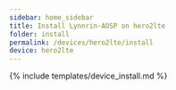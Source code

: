 ```yaml
---
sidebar: home_sidebar
title: Install Lynnrin-AOSP on hero2lte
folder: install
permalink: /devices/hero2lte/install
device: hero2lte
---
```

{% include templates/device_install.md %}
